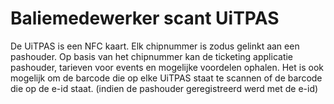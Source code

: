 ---
---

# Baliemedewerker scant UiTPAS

De UiTPAS is een NFC kaart. Elk chipnummer is zodus gelinkt aan een pashouder. Op basis van het chipnummer kan de ticketing applicatie pashouder, tarieven voor events en mogelijke voordelen ophalen. 
Het is ook mogelijk om de barcode die op elke UiTPAS staat te scannen of de barcode die op de e-id staat. (indien de pashouder geregistreerd werd met de e-id)

